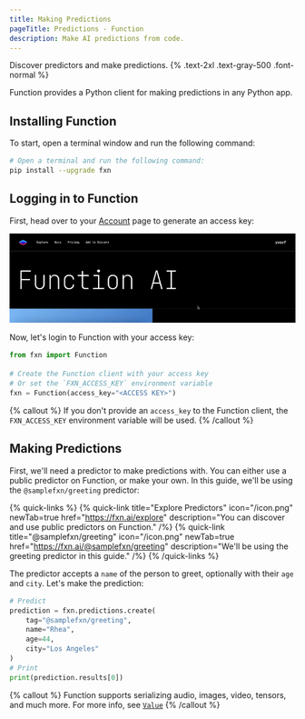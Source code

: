 ```yaml
---
title: Making Predictions
pageTitle: Predictions - Function
description: Make AI predictions from code.
---
```


Discover predictors and make predictions. {% .text-2xl .text-gray-500 .font-normal %}

Function provides a Python client for making predictions in any Python app.

## Installing Function
To start, open a terminal window and run the following command:
```bash {% framework="python" %}
# Open a terminal and run the following command:
pip install --upgrade fxn
```

## Logging in to Function
First, head over to your [Account](https://fxn.ai/account/developer) page to generate an access key:

![generate access key](https://raw.githubusercontent.com/fxnai/.github/main/access_key.gif)

Now, let's login to Function with your access key:

```py {% framework="python" %}
from fxn import Function

# Create the Function client with your access key
# Or set the `FXN_ACCESS_KEY` environment variable
fxn = Function(access_key="<ACCESS KEY>")
```

{% callout %} If you don't provide an `access_key` to the Function client, the `FXN_ACCESS_KEY` environment variable will be used. {% /callout %}

## Making Predictions
First, we'll need a predictor to make predictions with. You can either use a public predictor on Function, or make your own. In this guide, we'll be using the `@samplefxn/greeting` predictor:

{% quick-links %}
{% quick-link title="Explore Predictors" icon="/icon.png" newTab=true href="https://fxn.ai/explore" description="You can discover and use public predictors on Function." /%}
{% quick-link title="@samplefxn/greeting" icon="/icon.png" newTab=true href="https://fxn.ai/@samplefxn/greeting" description="We'll be using the greeting predictor in this guide." /%}
{% /quick-links %}

The predictor accepts a `name` of the person to greet, optionally with their `age` and `city`. Let's make the prediction:

```py {% framework="python" %}
# Predict
prediction = fxn.predictions.create(
    tag="@samplefxn/greeting",
    name="Rhea",
    age=44,
    city="Los Angeles"
)
# Print
print(prediction.results[0])
```

{% callout %} Function supports serializing audio, images, video, tensors, and much more. For more info, see [`Value`](/api/value) {% /callout %}